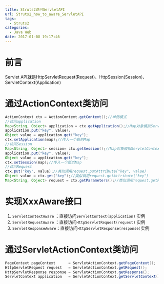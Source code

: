 ```yaml
---
title: Struts2访问ServletAPI
url: Struts2_how_to_aware_ServletAPI
tags:
  - Struts2
categories:
  - Java Web
date: 2017-01-08 19:17:46
---
```


# 前言
Servlet API就是HttpServletRequest(Request)、HttpSession(Session)、ServletContext(Application)
<!-- more -->

# 通过ActionContext类访问
```java
ActionContext ctx = ActionContext.getContext();//单例模式
//访问application
Map<String, Object> application = ctx.getApplication();//Map对象模拟ServletContext实例
application.put("key", value);
Object value = application.get("key");
ctx.setApplication(map);//传入一个新的Map
//访问Session
Map<String, Object> session= ctx.getSession();//Map对象模拟ServletContext实例
application.put("key", value);
Object value = application.get("key");
ctx.setSession(map);//传入一个新的Map
//访问Request
ctx.put("key", value);//类似调用request.putAttribute("key", value)
Object value = ctx.get("key");//类似调用request.getAttribute("key")
Map<String, Object> request = ctx.getParameters();//类似调用request.getParameterMap()
```

# 实现XxxAware接口
1. `ServletContextAware` ：直接访问`ServletContext(application)`  实例
1. `ServletRequestAware` ：直接访问`HttpServletRequest(request)`  实例
1. `ServletResponseAware`：直接访问`HttpServletResponse(response)`实例

# 通过ServletActionContext类访问
```java
PageContext pageContext      = ServletActionContext.getPageContext();
HttpServletRequest request   = ServletActionContext.getRequest();
HttpServletResponse response = ServletActionContext.getResponse();
ServletContext application   = ServletActionContext.getServletContext();
```
